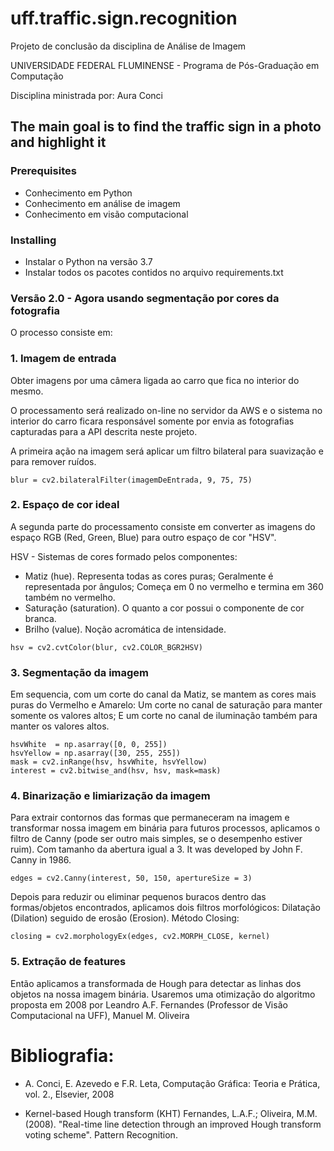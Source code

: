 # uff.traffic.sign.recognition
Projeto de conclusão da disciplina de Análise de Imagem

UNIVERSIDADE FEDERAL FLUMINENSE - Programa de Pós-Graduação em Computação

Disciplina ministrada por:
Aura Conci

## The main goal is to find the traffic sign in a photo and highlight it

### Prerequisites

* Conhecimento em Python
* Conhecimento em análise de imagem
* Conhecimento em visão computacional

### Installing

* Instalar o Python na versão 3.7
* Instalar todos os pacotes contidos no arquivo requirements.txt

### Versão 2.0 - Agora usando segmentação por cores da fotografia

O processo consiste em:

### 1. Imagem de entrada

Obter imagens por uma câmera ligada ao carro que fica no interior do mesmo.

O processamento será realizado on-line no servidor da AWS e o sistema no interior do carro ficara responsável somente por envia as fotografias capturadas para a API descrita neste projeto.

A primeira ação na imagem será aplicar um filtro bilateral para suavização e para remover ruídos.

```
blur = cv2.bilateralFilter(imagemDeEntrada, 9, 75, 75)
```

### 2. Espaço de cor ideal

A segunda parte do processamento consiste em converter as imagens do espaço RGB (Red, Green, Blue) para outro espaço de cor "HSV".

HSV - Sistemas de cores formado pelos componentes:
- Matiz (hue). Representa todas as cores puras; Geralmente é representada por ângulos; Começa em 0 no vermelho e termina em 360 também no vermelho.
- Saturação (saturation). O quanto a cor possui o componente de cor branca.
- Brilho (value). Noção acromática de intensidade.

```
hsv = cv2.cvtColor(blur, cv2.COLOR_BGR2HSV)
```

### 3. Segmentação da imagem

Em sequencia, com um corte do canal da Matiz, se mantem as cores mais puras do Vermelho e Amarelo:
Um corte no canal de saturação para manter somente os valores altos;
E um corte no canal de iluminação também para manter os valores altos.

```
hsvWhite  = np.asarray([0, 0, 255])
hsvYellow = np.asarray([30, 255, 255])
mask = cv2.inRange(hsv, hsvWhite, hsvYellow)
interest = cv2.bitwise_and(hsv, hsv, mask=mask)
```

### 4. Binarização e limiarização da imagem

Para extrair contornos das formas que permaneceram na imagem e transformar nossa imagem em binária para futuros processos, aplicamos o filtro de Canny (pode ser outro mais simples, se o desempenho estiver ruim).
Com tamanho da abertura igual a 3.
It was developed by John F. Canny in 1986.

```
edges = cv2.Canny(interest, 50, 150, apertureSize = 3)
```

Depois para reduzir ou eliminar pequenos buracos dentro das formas/objetos encontrados, aplicamos dois filtros morfológicos: Dilatação (Dilation) seguido de erosão (Erosion).
Método Closing:

```
closing = cv2.morphologyEx(edges, cv2.MORPH_CLOSE, kernel)
```

### 5. Extração de features

Então aplicamos a transformada de Hough para detectar as linhas dos objetos na nossa imagem binária. Usaremos uma otimização do algoritmo proposta em 2008 por Leandro A.F. Fernandes (Professor de Visão Computacional na UFF), Manuel M. Oliveira

# Bibliografia:

- A. Conci, E. Azevedo e F.R. Leta, Computação Gráfica: Teoria e Prática, vol. 2., Elsevier, 2008

- Kernel-based Hough transform (KHT)
Fernandes, L.A.F.; Oliveira, M.M. (2008). "Real-time line detection through an improved Hough transform voting scheme". Pattern Recognition.